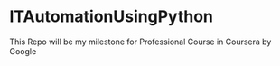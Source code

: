 # ITAutomationUsingPython
This Repo will be my milestone for Professional Course in Coursera by Google
